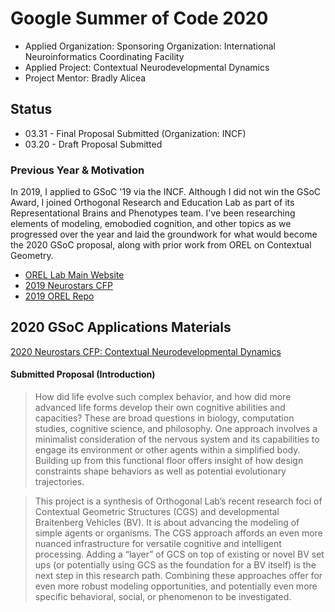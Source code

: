 # Google Summer of Code 2020

- Applied Organization: Sponsoring Organization: International Neuroinformatics Coordinating Facility  
- Applied Project: Contextual Neurodevelopmental Dynamics 
- Project Mentor: Bradly Alicea


## Status
- 03.31 - Final Proposal Submitted (Organization: INCF) 
- 03.20 - Draft Proposal Submitted

### Previous Year & Motivation
In 2019, I applied to GSoC '19 via the INCF. Although I did not win the GSoC Award, I joined Orthogonal Research and Education Lab as part of its Representational Brains and Phenotypes team. I've been researching elements of modeling, emobodied cognition, and other topics as we progressed over the year and laid the groundwork for what would become the 2020 GSoC proposal, along with prior work from OREL on Contextual Geometry. 
- [OREL Lab Main Website](https://representational-brains-phenotypes.weebly.com/)
- [2019 Neurostars CFP](https://neurostars.org/t/gsoc-project-idea-15-modeling-neural-development-with-braitenberg-vehicles/3385)
- [2019 OREL Repo](https://github.com/Orthogonal-Research-Lab/GSoC-Braitenberg-Vehicles)

## 2020 GSoC Applications Materials
[2020 Neurostars CFP: Contextual Neurodevelopmental Dynamics](https://neurostars.org/t/gsoc-2020-project-idea-16-contextual-neurodevelopmental-dynamics/5754)

#### Submitted Proposal (Introduction)
> How did life evolve such complex behavior, and how did more advanced life forms develop their own cognitive abilities and capacities? These are broad questions in biology, computation studies, cognitive science, and philosophy. One approach involves a minimalist consideration of the nervous system and its capabilities to engage its environment or other agents within a simplified body. Building up from this functional floor offers insight of how design constraints shape behaviors as well as potential evolutionary trajectories.

> This project is a synthesis of Orthogonal Lab’s recent research foci of Contextual Geometric Structures (CGS) and developmental Braitenberg Vehicles (BV). It is about advancing the modeling of simple agents or organisms. The CGS approach affords an even more nuanced infrastructure for versatile cognitive and intelligent processing. Adding a “layer” of GCS on top of existing or novel BV set ups (or potentially using GCS as the foundation for a BV itself) is the next step in this research path. Combining these approaches offer for even more robust modeling opportunities, and potentially even more specific behavioral, social, or phenomenon to be investigated.
